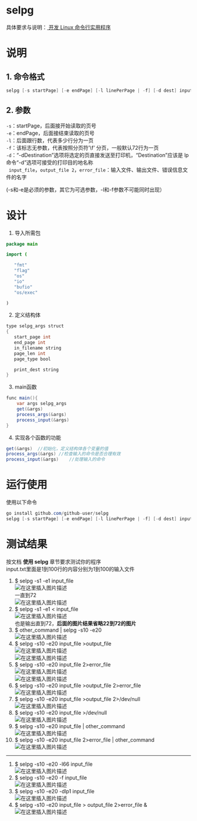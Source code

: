 
# selpg
具体要求与说明：[ 开发 Linux 命令行实用程序 ](https://www.ibm.com/developerworks/cn/linux/shell/clutil/index.html)
# 说明
## 1. 命令格式  
```java
selpg [-s startPage] [-e endPage] [-l linePerPage | -f] [-d dest] input_file >output_file 2>error_file
   ```

## 2. 参数
   `-s`：startPage，后面接开始读取的页号   
    `-e`：endPage，后面接结束读取的页号  
    `-l`：后面跟行数，代表多少行分为一页  
    `-f`：该标志无参数，代表按照分页符’\f’ 分页，一般默认72行为一页  
    `-d`：“-dDestination”选项将选定的页直接发送至打印机，“Destination”应该是 lp 命令“-d”选项可接受的打印目的地名称  
   ` input_file`，`output_file 2`，`error_file`：输入文件、输出文件、错误信息文件的名字  
   
(-s和-e是必须的参数，其它为可选参数，-l和-f参数不可能同时出现）

# 设计

 1. 导入所需包
 ```java
 package main

import (

	"fmt"
	"flag"
	"os"
	"io"
	"bufio"
	"os/exec"

)
```

 2. 定义结构体
 ```java
 type selpg_args struct
{
	start_page int
	end_page int
	in_filename string
	page_len int
	page_type bool

	print_dest string
}
 ```
3. main函数
```java
func main(){
	var args selpg_args
	get(&args)
	process_args(&args)
	process_input(&args)
}
```
4. 实现各个函数的功能
```java
get(&args)	//初始化，定义结构体各个变量的值
process_args(&args)	//检查输入的命令是否合理有效
process_input(&args)	//处理输入的命令
```
# 运行使用
使用以下命令
```java
go install github.com/github-user/selpg
selpg [-s startPage] [-e endPage] [-l linePerPage | -f] [-d dest] input_file >output_file 2>error_file
```
# 测试结果
按文档 **使用 selpg** 章节要求测试你的程序   
input.txt里面是1到100行的内容分别为1到100的输入文件

1. $ selpg -s1 -e1 input_file  
![在这里插入图片描述](/picture/1-1.PNG)  
一直到72  
![在这里插入图片描述](/picture/1-3.PNG)  
2. $ selpg -s1 -e1 < input_file  
![在这里插入图片描述](/picture/2.PNG)  
也是输出直到72，**后面的图片结果省略22到72的图片**  
3. $ other_command | selpg -s10 -e20  
![在这里插入图片描述](/picture/3.PNG)  
4. $ selpg -s10 -e20 input_file >output_file  
![在这里插入图片描述](/picture/4-1.PNG)  
![在这里插入图片描述](/picture/4-2.PNG)  
5. $ selpg -s10 -e20 input_file 2>error_file  
![在这里插入图片描述](/picture/5-1.PNG)  
![在这里插入图片描述](/picture/5-2.PNG)  
6. $ selpg -s10 -e20 input_file >output_file 2>error_file  
![在这里插入图片描述](/picture/6.PNG)  
7. $ selpg -s10 -e20 input_file >output_file 2>/dev/null  
![在这里插入图片描述](/picture/7.PNG)  
8. $ selpg -s10 -e20 input_file >/dev/null  
![在这里插入图片描述](/picture/8.PNG)  
9. $ selpg -s10 -e20 input_file | other_command  
![在这里插入图片描述](/picture/9.PNG)  
10. $ selpg -s10 -e20 input_file 2>error_file | other_command  
![在这里插入图片描述](/picture/10.PNG)  
---  
1. $ selpg -s10 -e20 -l66 input_file  
![在这里插入图片描述](/picture/21.PNG)  
2. $ selpg -s10 -e20 -f input_file  
![在这里插入图片描述](/picture/22.PNG)  
3. $ selpg -s10 -e20 -dlp1 input_file  
![在这里插入图片描述](/picture/23.PNG)  
4. $ selpg -s10 -e20 input_file > output_file 2>error_file &  
![在这里插入图片描述](/picture/24.PNG)   
